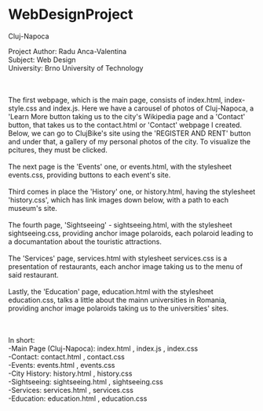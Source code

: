 # WebDesignProject

Cluj-Napoca

Project Author: Radu Anca-Valentina <br>
Subject: Web Design <br>
University: Brno University of Technology<br><br><br>


The first webpage, which is the main page, consists of index.html, index-style.css and index.js. Here we have a carousel of photos of Cluj-Napoca, a 'Learn More button taking us to the city's Wikipedia page and a 'Contact' button, that takes us to the contact.html or 'Contact' webpage I created. Below, we can go to ClujBike's site using the 'REGISTER AND RENT' button and under that, a gallery of my personal photos of the city. To visualize the pcitures, they must be clicked. <br><br>
The next page is the 'Events' one, or events.html, with the stylesheet events.css, providing buttons to each event's site. <br><br>
Third comes in place the 'History' one, or history.html, having the stylesheet 'history.css', which has link images down below, with a path to each museum's site.<br><br>
The fourth page, 'Sightseeing' - sightseeing.html, with the stylesheet sightseeing.css, providing anchor image polaroids, each polaroid leading to a documantation about the touristic attractions.<br><br>
The 'Services' page, services.html with stylesheet services.css is a presentation of restaurants, each anchor image taking us to the menu of said restaurant.<br><br>
Lastly, the 'Education' page, education.html with the stylesheet education.css, talks a little about the mainn universities in Romania, providing anchor image polaroids taking us to the universities' sites.<br><br><br>

In short:<br>
-Main Page (Cluj-Napoca): index.html , index.js ,  index.css <br>
-Contact: contact.html , contact.css<br>
-Events: events.html , events.css<br>
-City History: history.html , history.css<br>
-Sightseeing: sightseeing.html , sightseeing.css<br>
-Services: services.html , services.css<br>
-Education: education.html , education.css<br>
